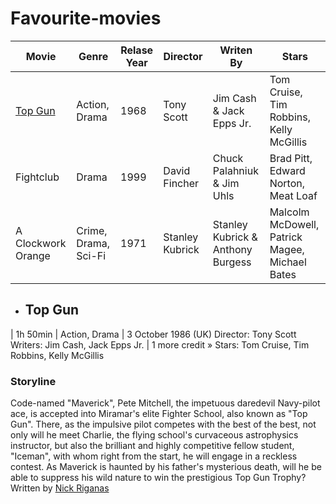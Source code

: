 # Favourite-movies

|**Movie**          |**Genre**           |**Relase Year**|**Director**   |**Writen By**                    |**Stars**                                     |
|-------------------|--------------------|---------------|---------------|---------------------------------|----------------------------------------------|
|[Top Gun](#top-gun)|Action, Drama       |1968           |Tony Scott     |Jim Cash & Jack Epps Jr.         |Tom Cruise, Tim Robbins, Kelly McGillis       |
|Fightclub          |Drama               |1999           |David Fincher  |Chuck Palahniuk & Jim Uhls       |Brad Pitt, Edward Norton, Meat Loaf           |
|A Clockwork Orange |Crime, Drama, Sci-Fi|1971           |Stanley Kubrick|Stanley Kubrick & Anthony Burgess|Malcolm McDowell, Patrick Magee, Michael Bates|



* ## Top Gun
| 1h 50min | Action, Drama | 3 October 1986 (UK)
Director: Tony Scott
Writers: Jim Cash, Jack Epps Jr. | 1 more credit »
Stars: Tom Cruise, Tim Robbins, Kelly McGillis
### Storyline
Code-named "Maverick", Pete Mitchell, the impetuous daredevil Navy-pilot ace, is accepted into Miramar's elite Fighter School, also known as "Top Gun". There, as the impulsive pilot competes with the best of the best, not only will he meet Charlie, the flying school's curvaceous astrophysics instructor, but also the brilliant and highly competitive fellow student, "Iceman", with whom right from the start, he will engage in a reckless contest. As Maverick is haunted by his father's mysterious death, will he be able to suppress his wild nature to win the prestigious Top Gun Trophy? Written by [Nick Riganas](https://www.imdb.com/search/title/?plot_author=Nick%20Riganas&view=simple&sort=alpha&ref_=tt_stry_pl)

